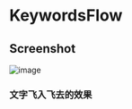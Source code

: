 # KeywordsFlow

## Screenshot
 
![image](https://github.com/Jacky-Xu/KeywordsFlow/raw/master/screenshot.jpg)

### 文字飞入飞去的效果

